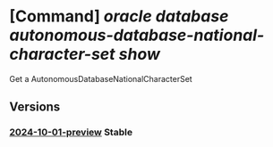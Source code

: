 # [Command] _oracle database autonomous-database-national-character-set show_

Get a AutonomousDatabaseNationalCharacterSet

## Versions

### [2024-10-01-preview](/Resources/mgmt-plane/L3N1YnNjcmlwdGlvbnMve30vcHJvdmlkZXJzL29yYWNsZS5kYXRhYmFzZS9sb2NhdGlvbnMve30vYXV0b25vbW91c2RhdGFiYXNlbmF0aW9uYWxjaGFyYWN0ZXJzZXRzL3t9/2024-10-01-preview.xml) **Stable**

<!-- mgmt-plane /subscriptions/{}/providers/oracle.database/locations/{}/autonomousdatabasenationalcharactersets/{} 2024-10-01-preview -->
